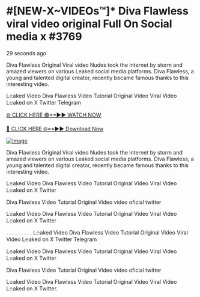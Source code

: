 # #[NEW-X~VIDEOs™]* Diva Flawless viral video original Full On Social media x #3769
29 seconds ago

Diva Flawless Original Viral video Nudes took the internet by storm and amazed viewers on various Leaked social media platforms. Diva Flawless, a young and talented digital creator, recently became famous thanks to this interesting video.

L𝚎aked Video Diva Flawless Video Tutorial Original Video Viral Video L𝚎aked on X Twitter Telegram

[🌐 CLICK HERE 🟢==►► WATCH NOW](https://4k-stream-tv01.blogspot.com/2025/01/vai00.html)

[🔴 CLICK HERE 🌐==►► Download Now](https://4k-stream-tv01.blogspot.com/2025/01/vai00.html)

[![image](https://github.com/user-attachments/assets/9fb639ed-84ad-42c3-b2f2-fd144046d747)](https://4k-stream-tv01.blogspot.com/2025/01/vai00.html)

Diva Flawless Original Viral video Nudes took the internet by storm and amazed viewers on various Leaked social media platforms. Diva Flawless, a young and talented digital creator, recently became famous thanks to this interesting video.

L𝚎aked Video Diva Flawless Video Tutorial Original Video Viral Video L𝚎aked on X Twitter

Diva Flawless Video Tutorial Original Video video oficial twitter

L𝚎aked Video Diva Flawless Video Tutorial Original Video Viral Video L𝚎aked on X Twitter

. . . . . . . . . L𝚎aked Video Diva Flawless Video Tutorial Original Video Viral Video L𝚎aked on X Twitter Telegram

L𝚎aked Video Diva Flawless Video Tutorial Original Video Viral Video L𝚎aked on X Twitter

Diva Flawless Video Tutorial Original Video video oficial twitter

L𝚎aked Video Diva Flawless Video Tutorial Original Video Viral Video L𝚎aked on X Twitter.

